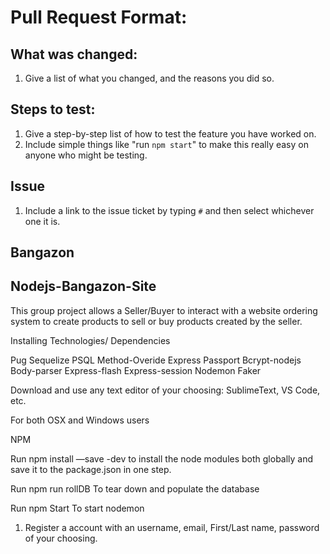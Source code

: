# Pull Request Format:

## What was changed:
1. Give a list of what you changed, and the reasons you did so.

## Steps to test:
1. Give a step-by-step list of how to test the feature you have worked on.
1. Include simple things like "run  `npm start`" to make this really easy on anyone who might be testing.

## Issue
1. Include a link to the issue ticket by typing `#` and then select whichever one it is.

## Bangazon

## Nodejs-Bangazon-Site

This group project allows a Seller/Buyer to interact with a website ordering system to create products to sell or buy products created by the seller.


>
Installing Technologies/ Dependencies

Pug
Sequelize
PSQL
Method-Overide
Express 
Passport
Bcrypt-nodejs
Body-parser
Express-flash
Express-session
Nodemon
Faker

Download and use any text editor of your choosing: SublimeText, VS Code, etc.

For both OSX and Windows users

NPM

Run npm install —save -dev to install the node modules both globally and save it to the package.json in one step.


Run npm run rollDB
To tear down and populate the database



Run npm Start
To start nodemon

1. Register a account with an  username, email, First/Last name, password of your choosing.
